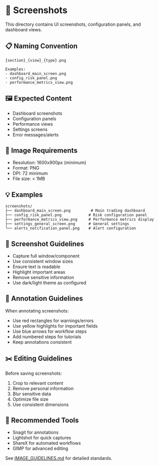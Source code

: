 # 📸 Screenshots

This directory contains UI screenshots, configuration panels, and dashboard views.

## 📋 Naming Convention
```
{section}_{view}_{type}.png

Examples:
- dashboard_main_screen.png
- config_risk_panel.png
- performance_metrics_view.png
```

## 🖼️ Expected Content
- Dashboard screenshots
- Configuration panels
- Performance views
- Settings screens
- Error messages/alerts

## 📏 Image Requirements
- Resolution: 1600x900px (minimum)
- Format: PNG
- DPI: 72 minimum
- File size: < 1MB

## 💡 Examples
```
screenshots/
├── dashboard_main_screen.png         # Main trading dashboard
├── config_risk_panel.png            # Risk configuration panel
├── performance_metrics_view.png     # Performance metrics display
├── settings_general_screen.png      # General settings
└── alerts_notification_panel.png    # Alert configuration
```

## 🎨 Screenshot Guidelines
- Capture full window/component
- Use consistent window sizes
- Ensure text is readable
- Highlight important areas
- Remove sensitive information
- Use dark/light theme as configured

## 📝 Annotation Guidelines
When annotating screenshots:
- Use red rectangles for warnings/errors
- Use yellow highlights for important fields
- Use blue arrows for workflow steps
- Add numbered steps for tutorials
- Keep annotations consistent

## ✂️ Editing Guidelines
Before saving screenshots:
1. Crop to relevant content
2. Remove personal information
3. Blur sensitive data
4. Optimize file size
5. Use consistent dimensions

## 🔧 Recommended Tools
- Snagit for annotations
- Lightshot for quick captures
- ShareX for automated workflows
- GIMP for advanced editing

See [IMAGE_GUIDELINES.md](../IMAGE_GUIDELINES.md) for detailed standards. 